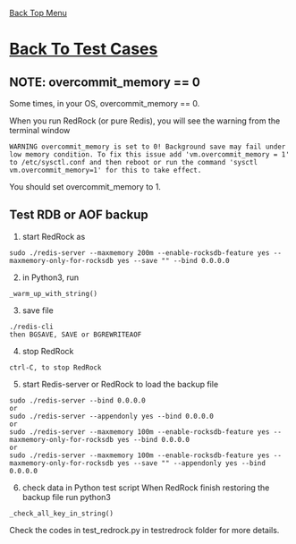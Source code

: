 [Back Top Menu](../README.md) 

# [Back To Test Cases](test_en.md)

## NOTE: overcommit_memory == 0

Some times, in your OS, overcommit_memory == 0.

When you run RedRock (or pure Redis), you will see the warning from the terminal window
```
WARNING overcommit_memory is set to 0! Background save may fail under low memory condition. To fix this issue add 'vm.overcommit_memory = 1' to /etc/sysctl.conf and then reboot or run the command 'sysctl vm.overcommit_memory=1' for this to take effect.
```
You should set overcommit_memory to 1.

## Test RDB or AOF backup

1. start RedRock as
```
sudo ./redis-server --maxmemory 200m --enable-rocksdb-feature yes --maxmemory-only-for-rocksdb yes --save "" --bind 0.0.0.0
```
2. in Python3, run
```
_warm_up_with_string()
```
3. save file
```
./redis-cli
then BGSAVE, SAVE or BGREWRITEAOF
```
4. stop RedRock
```
ctrl-C, to stop RedRock
```
5. start Redis-server or RedRock to load the backup file
```
sudo ./redis-server --bind 0.0.0.0
or
sudo ./redis-server --appendonly yes --bind 0.0.0.0
or
sudo ./redis-server --maxmemory 100m --enable-rocksdb-feature yes --maxmemory-only-for-rocksdb yes --bind 0.0.0.0
or
sudo ./redis-server --maxmemory 100m --enable-rocksdb-feature yes --maxmemory-only-for-rocksdb yes --save "" --appendonly yes --bind 0.0.0.0
```
6. check data in Python test script
When RedRock finish restoring the backup file
run python3 
```
_check_all_key_in_string()
```

Check the codes in test_redrock.py in testredrock folder for more details.
